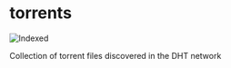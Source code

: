 torrents 
========
![Indexed](https://img.shields.io/badge/indexed-108109-blue)

Collection of torrent files discovered in the DHT network

